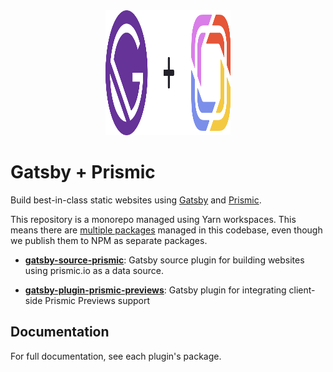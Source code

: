 <div align="center">
  <div>
    <img width="200" height="200" src="media/gatsby-plus-prismic.svg" alt="Gatsby + Prismic" />
  </div>
</div>

# Gatsby + Prismic

Build best-in-class static websites using [Gatsby](https://gatsbyjs.com/) and
[Prismic](https://prismic.io/).

This repository is a monorepo managed using Yarn workspaces. This means there
are [multiple packages](./packages) managed in this codebase, even though we
publish them to NPM as separate packages.

- [**gatsby-source-prismic**](./packages/gatsby-source-prismic): Gatsby source
  plugin for building websites using prismic.io as a data source.

- [**gatsby-plugin-prismic-previews**](./packages/gatsby-plugin-prismic-previews):
  Gatsby plugin for integrating client-side Prismic Previews support

## Documentation

For full documentation, see each plugin's package.
